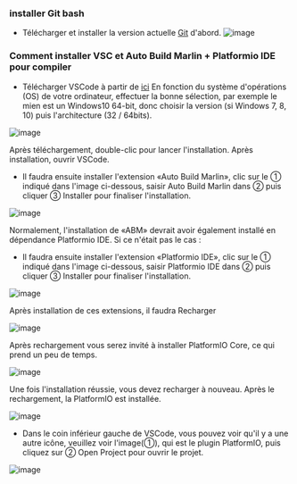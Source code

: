 ### installer Git bash
- Télécharger et installer la version actuelle [Git](https://git-scm.com/downloads) d'abord.
![image](https://user-images.githubusercontent.com/25599056/61577177-58dcb400-ab16-11e9-8167-a14fba8e2c0c.png)
### Comment installer VSC et Auto Build Marlin + Platformio IDE pour compiler

- Télécharger VSCode à partir de [ici](https://code.visualstudio.com/Download)
En fonction du système d'opérations (OS) de votre ordinateur, effectuer la bonne sélection, par exemple le mien est un Windows10 64-bit, donc choisir la version (si Windows 7, 8, 10) puis l'architecture (32 / 64bits).

![image](https://user-images.githubusercontent.com/25599056/56638014-a4aac900-669f-11e9-8694-d9e4af6ad93a.png)

  Après téléchargement, double-clic pour lancer l'installation. Après installation, ouvrir VSCode.
- Il faudra ensuite installer l'extension «Auto Build Marlin», clic sur le ① indiqué dans l'image ci-dessous, saisir Auto Build Marlin dans ② puis cliquer ③ Installer pour finaliser l'installation.

![image](https://user-images.githubusercontent.com/25599056/56638076-c5731e80-669f-11e9-82b9-4b21407df320.png)

Normalement, l'installation de «ABM» devrait avoir également installé en dépendance Platformio IDE. Si ce n'était pas le cas :

- Il faudra ensuite installer l'extension «Platformio IDE», clic sur le ① indiqué dans l'image ci-dessous, saisir Platformio IDE dans ② puis cliquer ③ Installer pour finaliser l'installation. 

![image](https://user-images.githubusercontent.com/25599056/56638076-c5731e80-669f-11e9-82b9-4b21407df320.png)

Après installation de ces extensions, il faudra Recharger 

![image](https://user-images.githubusercontent.com/25599056/56638101-d328a400-669f-11e9-8406-1b2d479b8e9a.png)

Après rechargement vous serez invité à installer PlatformIO Core, ce qui prend un peu de temps.

![image](https://user-images.githubusercontent.com/25599056/56638125-dcb20c00-669f-11e9-82df-79c4581a43a8.png)

Une fois l'installation réussie, vous devez recharger à nouveau. Après le rechargement, la PlatformIO est installée.

![image](https://user-images.githubusercontent.com/25599056/56638133-e2a7ed00-669f-11e9-8951-b953b0b1bddb.png)

- Dans le coin inférieur gauche de VSCode, vous pouvez voir qu'il y a une autre icône, veuillez voir l'image(①), qui est le plugin PlatformIO, puis cliquez sur ② Open Project pour ouvrir le projet.

![image](https://user-images.githubusercontent.com/25599056/56638145-ea679180-669f-11e9-9c1e-5cae6ce0d29f.png)
